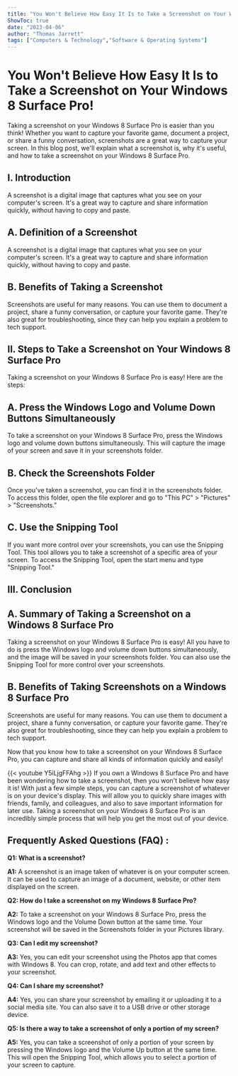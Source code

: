 ```yaml
---
title: "You Won't Believe How Easy It Is to Take a Screenshot on Your Windows 8 Surface Pro!"
ShowToc: true 
date: "2023-04-06"
author: "Thomas Jarrett" 
tags: ["Computers & Technology","Software & Operating Systems"]
---
```

# You Won't Believe How Easy It Is to Take a Screenshot on Your Windows 8 Surface Pro!

Taking a screenshot on your Windows 8 Surface Pro is easier than you think! Whether you want to capture your favorite game, document a project, or share a funny conversation, screenshots are a great way to capture your screen. In this blog post, we'll explain what a screenshot is, why it's useful, and how to take a screenshot on your Windows 8 Surface Pro. 

## I. Introduction

A screenshot is a digital image that captures what you see on your computer's screen. It's a great way to capture and share information quickly, without having to copy and paste. 

## A. Definition of a Screenshot

A screenshot is a digital image that captures what you see on your computer's screen. It's a great way to capture and share information quickly, without having to copy and paste. 

## B. Benefits of Taking a Screenshot 

Screenshots are useful for many reasons. You can use them to document a project, share a funny conversation, or capture your favorite game. They're also great for troubleshooting, since they can help you explain a problem to tech support. 

## II. Steps to Take a Screenshot on Your Windows 8 Surface Pro

Taking a screenshot on your Windows 8 Surface Pro is easy! Here are the steps: 

## A. Press the Windows Logo and Volume Down Buttons Simultaneously

To take a screenshot on your Windows 8 Surface Pro, press the Windows logo and volume down buttons simultaneously. This will capture the image of your screen and save it in your screenshots folder. 

## B. Check the Screenshots Folder

Once you've taken a screenshot, you can find it in the screenshots folder. To access this folder, open the file explorer and go to "This PC" > "Pictures" > "Screenshots." 

## C. Use the Snipping Tool

If you want more control over your screenshots, you can use the Snipping Tool. This tool allows you to take a screenshot of a specific area of your screen. To access the Snipping Tool, open the start menu and type "Snipping Tool." 

## III. Conclusion 

## A. Summary of Taking a Screenshot on a Windows 8 Surface Pro

Taking a screenshot on your Windows 8 Surface Pro is easy! All you have to do is press the Windows logo and volume down buttons simultaneously, and the image will be saved in your screenshots folder. You can also use the Snipping Tool for more control over your screenshots. 

## B. Benefits of Taking Screenshots on a Windows 8 Surface Pro

Screenshots are useful for many reasons. You can use them to document a project, share a funny conversation, or capture your favorite game. They're also great for troubleshooting, since they can help you explain a problem to tech support. 

Now that you know how to take a screenshot on your Windows 8 Surface Pro, you can capture and share all kinds of information quickly and easily!

{{< youtube Y5iLjgFFAhg >}} 
If you own a Windows 8 Surface Pro and have been wondering how to take a screenshot, then you won't believe how easy it is! With just a few simple steps, you can capture a screenshot of whatever is on your device's display. This will allow you to quickly share images with friends, family, and colleagues, and also to save important information for later use. Taking a screenshot on your Windows 8 Surface Pro is an incredibly simple process that will help you get the most out of your device.

## Frequently Asked Questions (FAQ) :
**Q1: What is a screenshot?**

**A1:** A screenshot is an image taken of whatever is on your computer screen. It can be used to capture an image of a document, website, or other item displayed on the screen.

**Q2: How do I take a screenshot on my Windows 8 Surface Pro?**

**A2:** To take a screenshot on your Windows 8 Surface Pro, press the Windows logo and the Volume Down button at the same time. Your screenshot will be saved in the Screenshots folder in your Pictures library.

**Q3: Can I edit my screenshot?**

**A3:** Yes, you can edit your screenshot using the Photos app that comes with Windows 8. You can crop, rotate, and add text and other effects to your screenshot.

**Q4: Can I share my screenshot?**

**A4:** Yes, you can share your screenshot by emailing it or uploading it to a social media site. You can also save it to a USB drive or other storage device.

**Q5: Is there a way to take a screenshot of only a portion of my screen?**

**A5:** Yes, you can take a screenshot of only a portion of your screen by pressing the Windows logo and the Volume Up button at the same time. This will open the Snipping Tool, which allows you to select a portion of your screen to capture.




